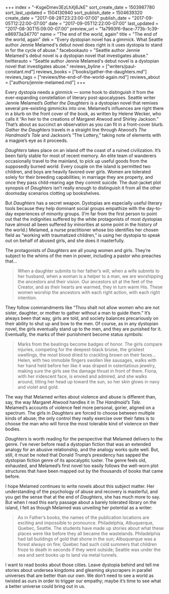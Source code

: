 +++
index = "-KsgeDmev3EzLhXj6JkE"
sort_create_date = 1503987780
sort_last_updated = 1504130940
sort_publish_date = 1504639320
create_date = "2017-08-28T23:23:00-07:00"
publish_date = "2017-09-05T12:22:00-07:00"
date = "2017-09-05T12:22:00-07:00"
last_updated = "2017-08-30T15:09:00-07:00"
preview_url = "1a7993f6-9ace-773b-1c39-e86973a34770"
name = "The end of the world, again"
title = "The end of the world, again"
dek = "Every dystopian novel has a gimmick. What Seattle author Jennie Melamed's debut novel does right is it uses dystopia to stand in for the cycle of abuse."
facebookauto = "Seattle author Jennie Melamed's debut novel is a dystopian novel that investigates abuse."
twitterauto = "Seattle author Jennie Melamed's debut novel is a dystopian novel that investigates abuse."
reviews_byline = ["writers/paul-constant.md"]
reviews_books = ["books/gather-the-daughters.md"]
reviews_tags = ["reviews/the-end-of-the-world-again.md"]
reviews_about = ["authors/jennie-melamed.md"]
+++

Every dystopia needs a gimmick — some hook to distinguish it from the ever-expanding constellation of literary post-apocalypses. Seattle writer Jennie Melamed’s *Gather the Daughters* is a dystopian novel that remixes several pre-existing gimmicks into one. Melamed’s influences are right there in a blurb on the front cover of the book, as written by Helene Wecker, who calls it “An heir to the creations of Margaret Atwood and Shirley Jackson.” That’s about as succinct an observation as you can fit in a front-cover blurb. *Gather the Daughters* travels in a straight line through Atwood’s *The Handmaid’s Tale* and Jackson’s “The Lottery,” taking note of elements with a magpie’s eye as it proceeds.

*Daughters* takes place on an island off the coast of a ruined civilization. It’s been fairly stable for most of recent memory. An elite team of wanderers occasionally travel to the mainland, to pick up useful goods from the supposedly burned world. Every couple on the island is permitted two children, and boys are heavily favored over girls. Women are tolerated solely for their breeding capabilities; in marriage they are property, and once they pass child-rearing age they commit suicide. The dust-jacket plot synopsis of *Daughters* isn’t really enough to distinguish it from all the other doomsday scenarios clotting up bookshelves.

But *Daughters* has a secret weapon. Dystopias are especially useful literary tools because they help dominant social groups empathize with the day-to-day experiences of minority groups. (I’m far from the first person to point out that the indignities suffered by the white protagonists of most dystopias have almost all been suffered by minorities at some point in the history of the world.) Melamed, a nurse practitioner whose bio identifies her chosen field as “working with traumatized children,” is using her dystopia to speak out on behalf of abused girls, and she does it masterfully.

The protagonists of *Daughters* are all young women and girls. They’re subject to the whims of the men in power, including a pastor who preaches that…

<blockquote>When a daughter submits to her father’s will, when a wife submits to her husband, when a woman is a helper to a man, we are worshipping the ancestors and their vision. Our ancestors sit at the feet of the Creator, and as their hearts are warmed, they in turn warm His. These women worship the ancestors with each right action, with each right intention.</blockquote>

They follow commandments like “Thou shalt not allow women who are not sister, daughter, or mother to gather without a man to guide them.” It’s always been that way, girls are told, and society balances precariously on their ability to shut up and bow to the men. Of course, as in any dystopian novel, the girls eventually stand up to the men, and they are punished for it. Eventually, the marks of their punishment become status symbols:

<blockquote>Marks from the beatings become badges of honor. The girls compare injuries, competing for the deepest-black bruise, the grisliest swellings, the most blood dried to crackling brown on their faces…Helen, with two immobile fingers swollen like sausages, walks with her hand held before her like it was draped in ostentatious jewelry, making sure the girls see the damage thrust in front of them. Fiona, with her iridescent face, is envied and admired, and she walks around, tilting her head up toward the sun, so her skin glows in navy and violet and gold.</blockquote>

The way that Melamed writes about violence and abuse is different than, say, the way Margaret Atwood handles it in *The Handmaid’s Tale*. Melamed’s accounts of violence feel more personal, gorier, aligned on a spectrum. The girls in *Daughters* are forced to choose between multiple kinds of abuse; the only control they really exercise over their fates is to choose the man who will force the most tolerable kind of violence on their bodies.

*Daughters* is worth reading for the perspective that Melamed delivers to the genre. I’ve never before read a dystopian fiction that was an extended analogy for an abusive relationship, and the analogy works quite well. But, still, it must be noted that Donald Trump’s presidency has sapped the dystopian fiction genre of its apocalyptic luster. The genre feels old, exhausted, and Melamed’s first novel too easily follows the well-worn plot structures that have been mapped out by the thousands of books that came before.

I hope Melamed continues to write novels about this subject matter. Her understanding of the psychology of abuse and recovery is masterful, and you get the sense that at the end of *Daughters*, she has much more to say. But when I read this early passage about a barely tolerated library on the island, I felt as though Melamed was unveiling her potential as a writer:

<blockquote>As in Father’s books, the names of the publication locations are exciting and impossible to pronounce. Philadelphia, Albuquerque, Quebec, Seattle. The students have made up stories about what these places were like before they all became the wastelands. Philadelphia had tall buildings of gold that shone in the sun; Albuquerque was a forest always on fire; Quebec had such cold summers that children froze to death in seconds if they went outside; Seattle was under the sea and sent books up to land via metal tunnels.</blockquote>

I want to read books about those cities. Leave dystopia behind and tell me stories about undersea kingdoms and gleaming skyscrapers in parallel universes that are better than our own. We don’t need to see a world as twisted as ours in order to trigger our empathy; maybe it’s time to see what a better universe could bring out in us.
